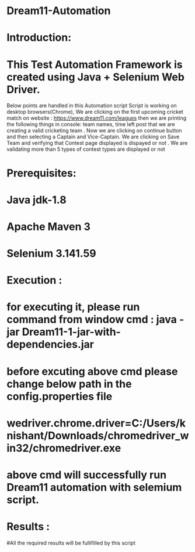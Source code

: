 # Dream11-Automation

# Introduction: 
# This Test Automation Framework is created using Java + Selenium Web Driver.
Below points are handled in this Automation script
Script is working on desktop browsers(Chrome),
We are clicking  on the first upcoming cricket match on website : https://www.dream11.com/leagues
then we are printing the following things in console: team names, time left
post that we are creating a valid cricketing team .
Now we are clicking on continue button and then selecting a Captain and Vice-Captain.
We are clicking on Save Team and verifying that Contest page displayed is dispayed or not .
We are validating more than 5 types of contest types are displayed or not



# Prerequisites:
# Java jdk-1.8
# Apache Maven 3
# Selenium  3.141.59


# Execution :

# for executing it, please run command from window cmd : java -jar Dream11-1-jar-with-dependencies.jar
# before excuting above cmd please change below path in the config.properties file
# wedriver.chrome.driver=C:/Users/knishant/Downloads/chromedriver_win32/chromedriver.exe
# above cmd will successfully run Dream11 automation with selemium script.


# Results :
#All the required results will be fullifilled by this script
